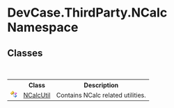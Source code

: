 # DevCase.ThirdParty.NCalc Namespace
 




## Classes
&nbsp;<table><tr><th></th><th>Class</th><th>Description</th></tr><tr><td>![Public class](media/pubclass.gif "Public class")</td><td><a href="T_DevCase_ThirdParty_NCalc_NCalcUtil">NCalcUtil</a></td><td>
Contains NCalc related utilities.</td></tr></table>&nbsp;
